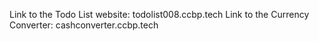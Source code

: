 Link to the Todo List website: todolist008.ccbp.tech
Link to the Currency Converter: cashconverter.ccbp.tech
